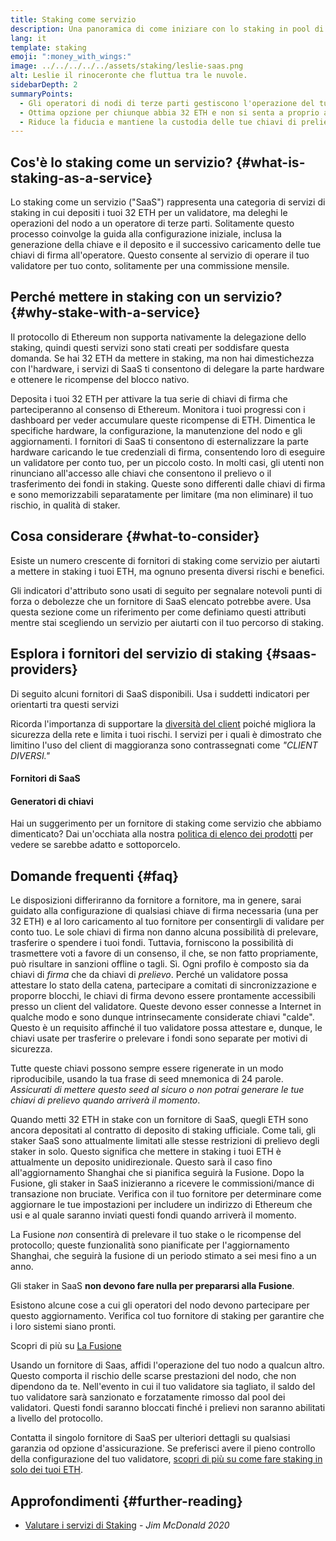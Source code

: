 ```yaml
---
title: Staking come servizio
description: Una panoramica di come iniziare con lo staking in pool di ETH
lang: it
template: staking
emoji: ":money_with_wings:"
image: ../../../../../assets/staking/leslie-saas.png
alt: Leslie il rinoceronte che fluttua tra le nuvole.
sidebarDepth: 2
summaryPoints:
  - Gli operatori di nodi di terze parti gestiscono l'operazione del tuo client del validatore
  - Ottima opzione per chiunque abbia 32 ETH e non si senta a proprio agio nell'affrontare la complessità tecnica dell'esecuzione di un nodo
  - Riduce la fiducia e mantiene la custodia delle tue chiavi di prelievo
---
```


## Cos'è lo staking come un servizio? {#what-is-staking-as-a-service}

Lo staking come un servizio ("SaaS") rappresenta una categoria di servizi di staking in cui depositi i tuoi 32 ETH per un validatore, ma deleghi le operazioni del nodo a un operatore di terze parti. Solitamente questo processo coinvolge la guida alla configurazione iniziale, inclusa la generazione della chiave e il deposito e il successivo caricamento delle tue chiavi di firma all'operatore. Questo consente al servizio di operare il tuo validatore per tuo conto, solitamente per una commissione mensile.

## Perché mettere in staking con un servizio? {#why-stake-with-a-service}

Il protocollo di Ethereum non supporta nativamente la delegazione dello staking, quindi questi servizi sono stati creati per soddisfare questa domanda. Se hai 32 ETH da mettere in staking, ma non hai dimestichezza con l'hardware, i servizi di SaaS ti consentono di delegare la parte hardware e ottenere le ricompense del blocco nativo.

<CardGrid>
  <Card title="Il tuo validatore" emoji=":desktop_computer:">
    Deposita i tuoi 32 ETH per attivare la tua serie di chiavi di firma che parteciperanno al consenso di Ethereum. Monitora i tuoi progressi con i dashboard per veder accumulare queste ricompense di ETH.
  </Card>
  <Card title="Facile iniziare" emoji="🏁">
    Dimentica le specifiche hardware, la configurazione, la manutenzione del nodo e gli aggiornamenti.
    I fornitori di SaaS ti consentono di esternalizzare la parte hardware caricando le tue credenziali di firma, consentendo loro di eseguire un validatore per conto tuo, per un piccolo costo.
  </Card>
  <Card title="Limita i tuoi rischi" emoji=":shield:">
    In molti casi, gli utenti non rinunciano all'accesso alle chiavi che consentono il prelievo o il trasferimento dei fondi in staking. Queste sono differenti dalle chiavi di firma e sono memorizzabili separatamente per limitare (ma non eliminare) il tuo rischio, in qualità di staker.
  </Card>
</CardGrid>

<StakingComparison page="saas" />

## Cosa considerare {#what-to-consider}

Esiste un numero crescente di fornitori di staking come servizio per aiutarti a mettere in staking i tuoi ETH, ma ognuno presenta diversi rischi e benefici.

Gli indicatori d'attributo sono usati di seguito per segnalare notevoli punti di forza o debolezze che un fornitore di SaaS elencato potrebbe avere. Usa questa sezione come un riferimento per come definiamo questi attributi mentre stai scegliendo un servizio per aiutarti con il tuo percorso di staking.

<StakingConsiderations page="saas" />

## Esplora i fornitori del servizio di staking {#saas-providers}

Di seguito alcuni fornitori di SaaS disponibili. Usa i suddetti indicatori per orientarti tra questi servizi

<InfoBanner emoji="⚠️" isWarning>
Ricorda l'importanza di supportare la <a href="/developers/docs/nodes-and-clients/client-diversity/">diversità del client</a> poiché migliora la sicurezza della rete e limita i tuoi rischi. I servizi per i quali è dimostrato che limitino l'uso del client di maggioranza sono contrassegnati come <em style="text-transform: uppercase;">"client diversi."</em>
</InfoBanner>

#### Fornitori di SaaS

<StakingProductsCardGrid category="saas" />

#### Generatori di chiavi

<StakingProductsCardGrid category="keyGen" />

Hai un suggerimento per un fornitore di staking come servizio che abbiamo dimenticato? Dai un'occhiata alla nostra [politica di elenco dei prodotti](/contributing/adding-staking-products/) per vedere se sarebbe adatto e sottoporcelo.

## Domande frequenti {#faq}

<ExpandableCard title="Chi detiene le mie chiavi?" eventCategory="SaasStaking" eventName="clicked who holds my keys">
  Le disposizioni differiranno da fornitore a fornitore, ma in genere, sarai guidato alla configurazione di qualsiasi chiave di firma necessaria (una per 32 ETH) e al loro caricamento al tuo fornitore per consentirgli di validare per conto tuo. Le sole chiavi di firma non danno alcuna possibilità di prelevare, trasferire o spendere i tuoi fondi. Tuttavia, forniscono la possibilità di trasmettere voti a favore di un consenso, il che, se non fatto propriamente, può risultare in sanzioni offline o tagli.
</ExpandableCard>

<ExpandableCard title="Quindi esistono due serie di chiavi?" eventCategory="SaasStaking" eventName="clicked so there are two sets of keys">
Sì. Ogni profilo è composto sia da chiavi di <em>firma</em> che da chiavi di <em>prelievo</em>. Perché un validatore possa attestare lo stato della catena, partecipare a comitati di sincronizzazione e proporre blocchi, le chiavi di firma devono essere prontamente accessibili presso un client del validatore. Queste devono esser connesse a Internet in qualche modo e sono dunque intrinsecamente considerate chiavi "calde". Questo è un requisito affinché il tuo validatore possa attestare e, dunque, le chiavi usate per trasferire o prelevare i fondi sono separate per motivi di sicurezza.

Tutte queste chiavi possono sempre essere rigenerate in un modo riproducibile, usando la tua frase di seed mnemonica di 24 parole. <em>Assicurati di mettere questo seed al sicuro o non potrai generare le tue chiavi di prelievo quando arriverà il momento</em>.
</ExpandableCard>

<ExpandableCard title="Quando posso prelevare?" eventCategory="SaasStaking" eventName="clicked when can I withdraw">
  Quando metti 32 ETH in stake con un fornitore di SaaS, quegli ETH sono ancora depositati al contratto di deposito di staking ufficiale. Come tali, gli staker SaaS sono attualmente limitati alle stesse restrizioni di prelievo degli staker in solo. Questo significa che mettere in staking i tuoi ETH è attualmente un deposito unidirezionale. Questo sarà il caso fino all'aggiornamento Shanghai che si pianifica seguirà la Fusione.
</ExpandableCard>

<ExpandableCard title="Cosa cambierà con la Fusione?" eventCategory="SaasStaking" eventName="clicked what will change with the Merge">
  Dopo la Fusione, gli staker in SaaS inizieranno a ricevere le commissioni/mance di transazione non bruciate. Verifica con il tuo fornitore per determinare come aggiornare le tue impostazioni per includere un indirizzo di Ethereum che usi e al quale saranno inviati questi fondi quando arriverà il momento.

La Fusione <em>non</em> consentirà di prelevare il tuo stake o le ricompense del protocollo; queste funzionalità sono pianificate per l'aggiornamento Shanghai, che seguirà la fusione di un periodo stimato a sei mesi fino a un anno.
</ExpandableCard>

<ExpandableCard title="Gli staker in SaaS devono fare qualcosa per La Fusione?">
Gli staker in SaaS <strong>non devono fare nulla per prepararsi alla Fusione</strong>.

Esistono alcune cose a cui gli operatori del nodo devono partecipare per questo aggiornamento. Verifica col tuo fornitore di staking per garantire che i loro sistemi siano pronti.

Scopri di più su [La Fusione](/upgrades/merge/)
</ExpandableCard>

<ExpandableCard title="Cosa succede se vengo tagliato?" eventCategory="SaasStaking" eventName="clicked what happens if I get slashed">
Usando un fornitore di Saas, affidi l'operazione del tuo nodo a qualcun altro. Questo comporta il rischio delle scarse prestazioni del nodo, che non dipendono da te. Nell'evento in cui il tuo validatore sia tagliato, il saldo del tuo validatore sarà sanzionato e forzatamente rimosso dal pool dei validatori. Questi fondi saranno bloccati finché i prelievi non saranno abilitati a livello del protocollo.

Contatta il singolo fornitore di SaaS per ulteriori dettagli su qualsiasi garanzia od opzione d'assicurazione. Se preferisci avere il pieno controllo della configurazione del tuo validatore, <a href="/staking/solo/">scopri di più su come fare staking in solo dei tuoi ETH</a>.
</ExpandableCard>

## Approfondimenti {#further-reading}

- [Valutare i servizi di Staking](https://www.attestant.io/posts/evaluating-staking-services/) - _Jim McDonald 2020_
